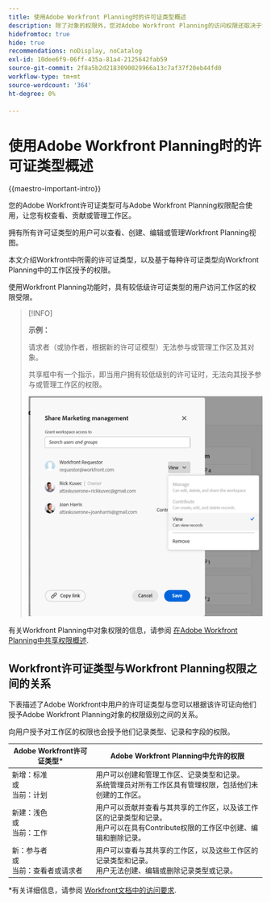```yaml
---
title: 使用Adobe Workfront Planning时的许可证类型概述
description: 除了对象的权限外，您对Adobe Workfront Planning的访问权限还取决于您的许可证类型。
hidefromtoc: true
hide: true
recommendations: noDisplay, noCatalog
exl-id: 10dee6f9-06ff-435a-81a4-2125642fab59
source-git-commit: 2f8a5b2d2183090029966a13c7af37f20eb44fd0
workflow-type: tm+mt
source-wordcount: '364'
ht-degree: 0%

---
```


<!--update the metadata with real things when making this public; also update the description with something like this: Not all users in the organization have the same access and permissions to use Adobe Workfront plannint. This article describes the levels of access that users could have to Adobe Workfront Planning. -->
<!--update the title and the metadata title if Workfront Planning is NOT its own product - because the title is too generic for it being a Workfront capability-->

# 使用Adobe Workfront Planning时的许可证类型概述

{{maestro-important-intro}}

您的Adobe Workfront许可证类型可与Adobe Workfront Planning权限配合使用，让您有权查看、贡献或管理工作区。 <!--add more objects here when we can grant other object-specific permissions-->

拥有所有许可证类型的用户可以查看、创建、编辑或管理Workfront Planning视图。

本文介绍Workfront中所需的许可证类型，以及基于每种许可证类型向Workfront Planning中的工作区授予的权限。

使用Workfront Planning功能时，具有较低级许可证类型的用户访问工作区的权限受限。

>[!INFO]
>
>**示例：**
>
>请求者（或协作者，根据新的许可证模型）无法参与或管理工作区及其对象。
>
>共享框中有一个指示，即当用户拥有较低级别的许可证时，无法向其授予参与或管理工作区的权限。
>
>![](assets/permissions-grayed-out-for-requestor-user.png)


有关Workfront Planning中对象权限的信息，请参阅 [在Adobe Workfront Planning中共享权限概述](/help/quicksilver/maestro/access/sharing-permissions-overview.md).

## Workfront许可证类型与Workfront Planning权限之间的关系

下表描述了Adobe Workfront中用户的许可证类型与您可以根据该许可证向他们授予Adobe Workfront Planning对象的权限级别之间的关系。

向用户授予对工作区的权限也会授予他们记录类型、记录和字段的权限。


| Adobe Workfront许可证类型* | Adobe Workfront Planning中允许的权限 |
|------------------------------------------------|-------------------------------------------------------------------------------------------------------------------------------------------------------------------------------|
| 新增：标准 <br> 或 <br>当前：计划 | 用户可以创建和管理工作区、记录类型和记录。<br> 系统管理员对所有工作区具有管理权限，包括他们未创建的工作区。 |
| 新建：浅色 <br> 或 <br>当前：工作 | 用户可以贡献并查看与其共享的工作区，以及该工作区的记录类型和记录。 <br> 用户可以在具有Contribute权限的工作区中创建、编辑和删除记录。 |
| 新：参与者 <br> 或 <br>当前：查看者或请求者 | 用户可以查看与其共享的工作区，以及这些工作区的记录类型和记录。 <br> 用户无法创建、编辑或删除记录类型或记录。 |

*有关详细信息，请参阅 [Workfront文档中的访问要求](/help/quicksilver/administration-and-setup/add-users/access-levels-and-object-permissions/access-level-requirements-in-documentation.md).